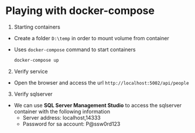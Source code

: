 # Playing with docker-compose

1. Starting containers

- Create a folder `D:\temp` in order to mount volume from container
- Uses `docker-compose` command to start containers
  
    ```powershell
    docker-compose up
    ```

2. Verify service

- Open the browser and access the url `http://localhost:5002/api/people`

3. Verify sqlserver

- We can use **SQL Server Management Studio** to access the sqlserver container with the following information
  - Server address: localhost,14333
  - Password for sa account: P@ssw0rd123